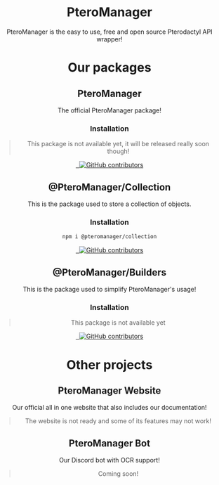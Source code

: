 <div align="center">

# PteroManager

</div>
<div align="center">
PteroManager is the easy to use, free and open source Pterodactyl API wrapper!
</div>
<div align="center">
   
# Our packages
   
## PteroManager
   The official PteroManager package!
   
### Installation
> This package is not available yet, it will be released really soon though!
   
<a href="https://npmjs.com/package/pteromanager" target="_blank">
<img src="https://img.shields.io/npm/v/pteromanager.svg" alt=""/>
</a>
<a href="https://npmjs.com/package/pteromanager" target="_blank">
<img src="https://img.shields.io/npm/dw/pteromanager.svg" alt=""/>
</a>
<a href="https://github.com/PteroManager/PteroManager" target="_blank">
<img alt="GitHub contributors" src="https://img.shields.io/github/contributors/PteroManager/PteroManager">
</a>
   
## @PteroManager/Collection
   This is the package used to store a collection of objects.
   
### Installation
```sh
npm i @pteromanager/collection
```
<a href="https://npmjs.com/package/@pteromanager/collection" target="_blank">
<img src="https://img.shields.io/npm/v/@pteromanager/collection.svg" alt=""/>
</a>
<a href="https://npmjs.com/package/@pteromanager/collection" target="_blank">
<img src="https://img.shields.io/npm/dw/@pteromanager/collection.svg" alt=""/>
</a>
<a href="https://github.com/PteroManager/Collection" target="_blank">
<img alt="GitHub contributors" src="https://img.shields.io/github/contributors/PteroManager/Collection">
</a>

## @PteroManager/Builders
   This is the package used to simplify PteroManager's usage!
   
### Installation
> This package is not available yet
   
<a href="https://npmjs.com/package/@pteromanager/builders" target="_blank">
<img src="https://img.shields.io/npm/v/@pteromanager/builders.svg" alt=""/>
</a>
<a href="https://npmjs.com/package/@pteromanager/builders" target="_blank">
<img src="https://img.shields.io/npm/dw/@pteromanager/builders.svg" alt=""/>
</a>
<a href="https://github.com/PteroManager/Builders" target="_blank">
<img alt="GitHub contributors" src="https://img.shields.io/github/contributors/PteroManager/Builders">
</a>
   
# Other projects
   
## PteroManager Website
   Our official all in one website that also includes our documentation!
   
> The website is not ready and some of its features may not work!
   
## PteroManager Bot
   Our Discord bot with OCR support!
   
> Coming soon!
   
</div>

